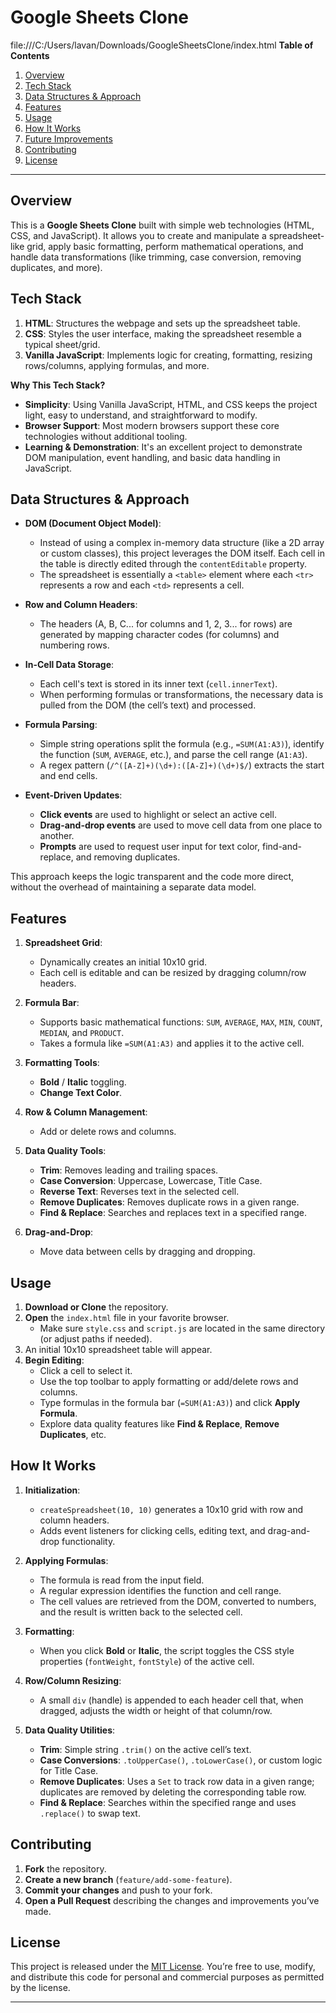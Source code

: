 # Google Sheets Clone
file:///C:/Users/lavan/Downloads/GoogleSheetsClone/index.html 
**Table of Contents**
1. [Overview](#overview)  
2. [Tech Stack](#tech-stack)  
3. [Data Structures & Approach](#data-structures--approach)  
4. [Features](#features)  
5. [Usage](#usage)  
6. [How It Works](#how-it-works)  
7. [Future Improvements](#future-improvements)  
8. [Contributing](#contributing)  
9. [License](#license)

---

## Overview
This is a **Google Sheets Clone** built with simple web technologies (HTML, CSS, and JavaScript). It allows you to create and manipulate a spreadsheet-like grid, apply basic formatting, perform mathematical operations, and handle data transformations (like trimming, case conversion, removing duplicates, and more).

## Tech Stack
1. **HTML**: Structures the webpage and sets up the spreadsheet table.
2. **CSS**: Styles the user interface, making the spreadsheet resemble a typical sheet/grid.
3. **Vanilla JavaScript**: Implements logic for creating, formatting, resizing rows/columns, applying formulas, and more.

**Why This Tech Stack?**
- **Simplicity**: Using Vanilla JavaScript, HTML, and CSS keeps the project light, easy to understand, and straightforward to modify.
- **Browser Support**: Most modern browsers support these core technologies without additional tooling.
- **Learning & Demonstration**: It's an excellent project to demonstrate DOM manipulation, event handling, and basic data handling in JavaScript.

## Data Structures & Approach
- **DOM (Document Object Model)**:  
  - Instead of using a complex in-memory data structure (like a 2D array or custom classes), this project leverages the DOM itself. Each cell in the table is directly edited through the `contentEditable` property.  
  - The spreadsheet is essentially a `<table>` element where each `<tr>` represents a row and each `<td>` represents a cell.
  
- **Row and Column Headers**:  
  - The headers (A, B, C... for columns and 1, 2, 3... for rows) are generated by mapping character codes (for columns) and numbering rows.

- **In-Cell Data Storage**:  
  - Each cell's text is stored in its inner text (`cell.innerText`).  
  - When performing formulas or transformations, the necessary data is pulled from the DOM (the cell’s text) and processed.

- **Formula Parsing**:  
  - Simple string operations split the formula (e.g., `=SUM(A1:A3)`), identify the function (`SUM`, `AVERAGE`, etc.), and parse the cell range (`A1:A3`).  
  - A regex pattern (`/^([A-Z]+)(\d+):([A-Z]+)(\d+)$/`) extracts the start and end cells.

- **Event-Driven Updates**:
  - **Click events** are used to highlight or select an active cell.
  - **Drag-and-drop events** are used to move cell data from one place to another.
  - **Prompts** are used to request user input for text color, find-and-replace, and removing duplicates.

This approach keeps the logic transparent and the code more direct, without the overhead of maintaining a separate data model.

## Features
1. **Spreadsheet Grid**:
   - Dynamically creates an initial 10x10 grid.
   - Each cell is editable and can be resized by dragging column/row headers.

2. **Formula Bar**:
   - Supports basic mathematical functions: `SUM`, `AVERAGE`, `MAX`, `MIN`, `COUNT`, `MEDIAN`, and `PRODUCT`.
   - Takes a formula like `=SUM(A1:A3)` and applies it to the active cell.

3. **Formatting Tools**:
   - **Bold** / **Italic** toggling.
   - **Change Text Color**.

4. **Row & Column Management**:
   - Add or delete rows and columns.

5. **Data Quality Tools**:
   - **Trim**: Removes leading and trailing spaces.
   - **Case Conversion**: Uppercase, Lowercase, Title Case.
   - **Reverse Text**: Reverses text in the selected cell.
   - **Remove Duplicates**: Removes duplicate rows in a given range.
   - **Find & Replace**: Searches and replaces text in a specified range.

6. **Drag-and-Drop**:
   - Move data between cells by dragging and dropping.

## Usage
1. **Download or Clone** the repository.
2. **Open** the `index.html` file in your favorite browser.  
   - Make sure `style.css` and `script.js` are located in the same directory (or adjust paths if needed).
3. An initial 10x10 spreadsheet table will appear.
4. **Begin Editing**:
   - Click a cell to select it.  
   - Use the top toolbar to apply formatting or add/delete rows and columns.  
   - Type formulas in the formula bar (`=SUM(A1:A3)`) and click **Apply Formula**.
   - Explore data quality features like **Find & Replace**, **Remove Duplicates**, etc.

## How It Works
1. **Initialization**:  
   - `createSpreadsheet(10, 10)` generates a 10x10 grid with row and column headers.
   - Adds event listeners for clicking cells, editing text, and drag-and-drop functionality.

2. **Applying Formulas**:  
   - The formula is read from the input field.  
   - A regular expression identifies the function and cell range.  
   - The cell values are retrieved from the DOM, converted to numbers, and the result is written back to the selected cell.

3. **Formatting**:  
   - When you click **Bold** or **Italic**, the script toggles the CSS style properties (`fontWeight`, `fontStyle`) of the active cell.

4. **Row/Column Resizing**:  
   - A small `div` (handle) is appended to each header cell that, when dragged, adjusts the width or height of that column/row.

5. **Data Quality Utilities**:  
   - **Trim**: Simple string `.trim()` on the active cell’s text.  
   - **Case Conversions**: `.toUpperCase()`, `.toLowerCase()`, or custom logic for Title Case.  
   - **Remove Duplicates**: Uses a `Set` to track row data in a given range; duplicates are removed by deleting the corresponding table row.  
   - **Find & Replace**: Searches within the specified range and uses `.replace()` to swap text.


## Contributing
1. **Fork** the repository.
2. **Create a new branch** (`feature/add-some-feature`).
3. **Commit your changes** and push to your fork.
4. **Open a Pull Request** describing the changes and improvements you’ve made.

## License
This project is released under the [MIT License](LICENSE). You’re free to use, modify, and distribute this code for personal and commercial purposes as permitted by the license.

---


